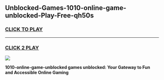 
## Unblocked-Games-1010-online-game-unblocked-Play-Free-qh50s
<h3>
<a href="https://premium76.site?title=1010-online-game-unblocked&ref=18A1">CLICK TO PLAY</a></h3>
<hr>

<h3>
<a href="https://premium76.site?title=1010-online-game-unblocked&ref=18A1">CLICK 2 PLAY</a>
  
</h3>

<a href="https://premium76.site?title=1010-online-game-unblocked&ref=18A1"><img src="https://clearcache.store/games.png"></a>


**1010-online-game-unblocked games unblocked: Your Gateway to Fun and Accessible Online Gaming**
